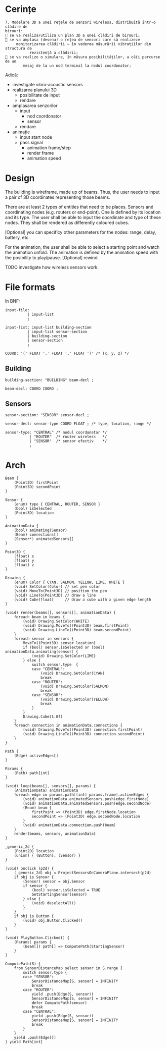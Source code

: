 Cerințe
=======

```no-highlight
7. Modelare 3D a unei rețele de senzori wireless, distribuită într-o clădire de
birouri:
 se va realiza/utiliza un plan 3D a unei clădiri de birouri;
 se va amplasa (desena) o rețea de senzori care să realizeze
     monitorizarea clădirii – în vederea măsurării vibrațiilor din structura de
           rezistență a clădirii;
 se va realize o simulare, în măsura posibilităților, a căii parcurse de un
        mesaj de la un nod terminal la nodul coordonator;
```

Adică:
* investigate vibro-acoustic sensors
* realizarea planului 3D
  - posibilitate de input
  - rendare
* amplasarea senzorilor
  - input
    + nod coordonator
    + sensor
  - rendare
* animație
  - input start node
  - pass signal
    + animation frame/step
    + render frame
    + animation speed

Design
======

The building is wireframe, made up of beams. Thus, the user needs to input a pair of 3D coordinates representing those beams.

There are at least 2 types of entities that need to be places. Sensors and coordinating nodes (e.g. routers or end-point). One is defined by its location and its type. The user shall be able to input the coordinate and type of these nodes. They shall be rendered as differently coloured cubes.

[Optional] you can specificy other parameters for the nodes: range, delay, battery, etc.

For the animation, the user shall be able to select a starting point and watch the animation unfold. The animation is defined by the animation speed with the posibility to play/pause. [Optional] rewind.

TODO investigate how wireless sensors work.

File formats
============

In BNF:

```
input-file:
          | input-list
          ;

input-list: input-list building-section
          | input-list sensor-section
          | building-section
          | sensor-section
          ;

COORD: '(' FLOAT ',' FLOAT ',' FLOAT ')' /* (x, y, z) */
```

Building
--------

```
building-section: "BUILDING" beam-decl ;

beam-decl: COORD COORD ;
```

Sensors
-------

```
sensor-section: "SENSOR" sensor-decl ;

sensor-decl: sensor-type COORD FLOAT ; /* type, location, range */

sensor-type: "CENTRAL" /* nodul coordonator */
           | "ROUTER"  /* router wireless   */
           | "SENSOR"  /* senzor efectiv    */
           ;
```

Arch
====

```
Beam {
    (Point3D) firstPoint
    (Point3D) secondPoint
}

Sensor {
    (enum) type { CENTRAL, ROUTER, SENSOR }
    (bool) isSelected
    (Point3D) location
}

AnimationData {
    (bool) animating(Sensor)
    (Beam) connections[]
    (Sensor*) animatedSensors[]
}

Point3D {
    (float) x
    (float) y
    (float) z
}

Drawing {
    (enum) Color { CYAN, SALMON, YELLOW, LIME, WHITE }
    (void) SetColor(Color) // set pen color
    (void) MoveTo(Point3D) // position the pen
    (void) LineTo(Point3D) // draw a line
    (void) Cube(float)     // draw a cube with a given edge length
}

(void) render(beams[], sensors[], animationData) {
    foreach beam in beams {
        (void) Drawing.SetColor(WHITE)
        (void) Drawing.MoveTo((Point3D) beam.firstPoint)
        (void) Drawing.LineTo((Point3D) beam.secondPoint)
    }
    foreach sensor in sensors {
        MoveTo((Point3D) sensor.location)
        if (bool) sensor.isSelected or (bool) animationData.animating(sensor) {
            (void) Drawing.SetColor(LIME)
        } else {
            switch sensor.type  {
            case "CENTRAL":
                (void) Drawing.SetColor(CYAN)
                break
            case "ROUTER":
                (void) Drawing.SetColor(SALMON)
                break
            case "SENSOR":
                (void) Drawing.SetColor(YELLOW)
                break
            }
        }
        Drawing.Cube(1.0f)
    }
    foreach connection in animationData.connections {
        (void) Drawing.MoveTo((Point3D) connection.firstPoint)
        (void) Drawing.LineTo((Point3D) connection.secondPoint)
    }
}

Path {
    (Edge) activeEdges[]
}

Params {
    (Path) path[int]
}

(void) loop(beams[], sensors[], params) {
    (AnimationData) animationData
    foreach edge in params.path[(int) params.frame].activeEdges {
        (void) animationData.animatedSensors.push(edge.firstNode)
        (void) animationData.animatedSensors.push(edge.secondNode)
        (Beam) beam {
            firstPoint => (Point3D) edge.firstNode.location
            secondPoint => (Point3D) edge.secondNode.location
        }
        (void) animationData.connection.push(beam)
    }
    render(beams, sensors, animationData)
}

_generic_2d {
    (Point2D) location
    (union) { (Button), (Sensor) }
}

(void) onclick (p2d) {
    (_generic_2d) obj = ProjectSensorsOnCameraPlane.intersect(p2d)
    if obj is Sensor {
        (Sensor) sensor = obj.Sensor
        if sensor {
            (bool) sensor.isSelected = TRUE
            SetStartingSensor(sensor)
        } else {
            (void) deselectAll()
        }
    }
    if obj is Button {
        (void) obj.Button.Clicked()
    }
}

(void) PlayButton.Clicked() {
    (Params) params {
        (Beam[]) path[] => ComputePath(StartingSensor)
    }
}

ComputePath(S) {
    from SensorDistanceMap select sensor in S.range {
        switch sensor.type {
        case "SENSOR":
            SensorDistanceMap[S, sensor] = INFINITY
            break
        case "ROUTER":
            yield .push(Edge(S, sensor))
            SensorDistanceMap[S, sensor] = INFINITY
            defer ComputePath(sensor)
            break
        case "CENTRAL":
            yield .push(Edge(S, sensor))
            SensorDistanceMap[S, sensor] = INFINITY
            break
        }
    }
    yield .push(Edge[])
} yield Path[int]
```
